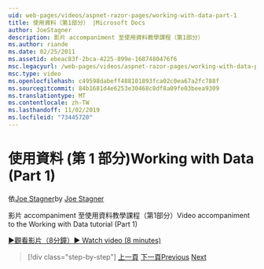 ```yaml
---
uid: web-pages/videos/aspnet-razor-pages/working-with-data-part-1
title: 使用資料（第1部分） |Microsoft Docs
author: JoeStagner
description: 影片 accompaniment 至使用資料教學課程（第1部分）
ms.author: riande
ms.date: 02/25/2011
ms.assetid: ebeac83f-2bca-4225-899e-1687480476f6
msc.legacyurl: /web-pages/videos/aspnet-razor-pages/working-with-data-part-1
msc.type: video
ms.openlocfilehash: c49598dabeff488101893fca02c0ea67a2fc788f
ms.sourcegitcommit: 84b1681d4e6253e30468c8df8a09fe03beea9309
ms.translationtype: MT
ms.contentlocale: zh-TW
ms.lasthandoff: 11/02/2019
ms.locfileid: "73445720"
---
```

# <a name="working-with-data-part-1"></a><span data-ttu-id="c4768-103">使用資料 (第 1 部分)</span><span class="sxs-lookup"><span data-stu-id="c4768-103">Working with Data (Part 1)</span></span>

<span data-ttu-id="c4768-104">依[Joe Stagner](https://github.com/JoeStagner)</span><span class="sxs-lookup"><span data-stu-id="c4768-104">by [Joe Stagner](https://github.com/JoeStagner)</span></span>

<span data-ttu-id="c4768-105">影片 accompaniment 至使用資料教學課程（第1部分）</span><span class="sxs-lookup"><span data-stu-id="c4768-105">Video accompaniment to the Working with Data tutorial (Part 1)</span></span>

<span data-ttu-id="c4768-106">[&#9654;觀看影片（8分鐘）](https://channel9.msdn.com/Blogs/ASP-NET-Site-Videos/working-with-data-(part-1))</span><span class="sxs-lookup"><span data-stu-id="c4768-106">[&#9654; Watch video (8 minutes)](https://channel9.msdn.com/Blogs/ASP-NET-Site-Videos/working-with-data-(part-1))</span></span>

> [!div class="step-by-step"]
> <span data-ttu-id="c4768-107">[上一頁](working-with-forms-part-2.md)
> [下一頁](working-with-data-part-2.md)</span><span class="sxs-lookup"><span data-stu-id="c4768-107">[Previous](working-with-forms-part-2.md)
[Next](working-with-data-part-2.md)</span></span>
